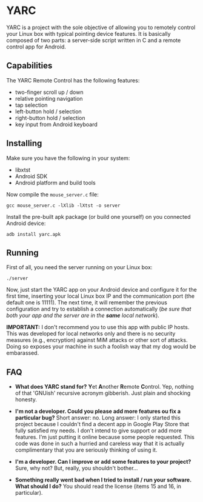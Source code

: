 # YARC
YARC is a project with the sole objective of allowing you to remotely control your Linux box with typical pointing device features. It is basically composed of two parts: a server-side script written in C and a remote control app for Android.

## Capabilities
The YARC Remote Control has the following features:
* two-finger scroll up / down
* relative pointing navigation
* tap selection
* left-button hold / selection
* right-button hold / selection
* key input from Android keyboard

## Installing
Make sure you have the following in your system:
* libxtst
* Android SDK
* Android platform and build tools

Now compile the `mouse_server.c` file:
```
gcc mouse_server.c -lXlib -lXtst -o server
```
Install the pre-built apk package (or build one yourself) on you connected Android device:
```
adb install yarc.apk
```

## Running
First of all, you need the server running on your Linux box:
```
./server
```
Now, just start the YARC app on your Android device and configure it for the first time, inserting your local Linux box IP and the communication port (the default one is 11111). The next time, it will 
remember the previous configuration and try to establish a connection automatically (_be sure that both your app and the server are in the **same** local network_).

**IMPORTANT:** I don't recommend you to use this app with public IP hosts. This was developed for local networks only and there is no security measures (e.g., encryption) against MiM attacks or other sort of attacks. Doing so exposes your machine in such a foolish way that my dog would be embarassed.

## FAQ
* **What does YARC stand for?**
**Y**et **A**nother **R**emote **C**ontrol. Yep, nothing of that 'GNUish' recursive acronym gibberish. Just plain and shocking honesty.

* **I'm not a developer. Could you please add more features ou fix a particular bug?**
Short answer: no. Long answer: I only started this project because I couldn't find a decent app in Google Play Store that fully satisfied my needs. I don't intend to give support or add more features. I'm just putting it online because some people requested. This code was done in such a hurried and careless way that it is actually complimentary that you are seriously thinking of using it.

* **I'm a developer. Can I improve or add some features to your project?**
Sure, why not? But, really, you shouldn't bother...

* **Something really went bad when I tried to install / run your software. What should I do?**
You should read the license (items 15 and 16, in particular).
